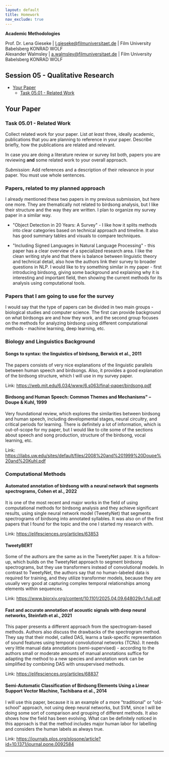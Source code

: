 ```yaml
---
layout: default
title: Homework
nav_exclude: true
---
```


**Academic Methodologies**
  
Prof. Dr. Lena Gieseke \| l.gieseke@filmuniversitaet.de \| Film University Babelsberg KONRAD WOLF \
Alexander Walmsley \| a.walmsley@filmuniversitaet.de \| Film University Babelsberg KONRAD WOLF


## Session 05 - Qualitative Research

* [Your Paper](#your-paper)
    * [Task 05.01 - Related Work](#task-0501---related-work)

## Your Paper

### Task 05.01 - Related Work

Collect related work for your paper. List *at least* three, ideally academic, publications that you are planning to reference in your paper. Describe briefly, how the publications are related and relevant.
  
In case you are doing a literature review or survey list both, papers you are reviewing **and** some related work to your overall approach.

*Submission*: Add references and a description of their relevance in your paper. You must use whole sentences.

### Papers, related to my planned approach

I already mentioned these two papers in my previous submission, but here one more. 
They are thematically not related to birdsong analysis, but I like their structure and the way they are written. I plan to organize my survey paper in a similar way.

- "Object Detection in 20 Years: A Survey" - I like how it splits methods into clear categories based on technical approach and timeline. It also has good summary tables and visuals to compare techniques.

- "Including Signed Languages in Natural Language Processing" - this paper has a clear overview of a specialized research area. I like the clean writing style and that there is balance between linguistic theory and technical detail, also how the authors link their survey to broader questions in NLP. I would like to try something similar in my paper - first introducing birdsong, giving some background and explaining why it is interesting and important field, then showing the current methods for its analysis using computational tools.

### Papers that I am going to use for the survey

I would say that the type of papers can be divided in two main groups - biological studies and computer science.
The first can provide background on what birdsongs are and how they work, and the second group focuses on the methods for analyzing birdsong using different computational methods - machine learning, deep learning, etc.

### Biology and Linguistics Background

#### Songs to syntax: the linguistics of birdsong, Berwick et al., 2011

The papers consists of very nice explanations of the linguistic parallels between human speech and birdsongs. Also, it provides a good explanation of the birdsong structure, which I will use in my survey paper.

Link: https://web.mit.edu/6.034/www/6.s063/final-paper/birdsong.pdf

#### Birdsong and Human Speech: Common Themes and Mechanisms" – Doupe & Kuhl, 1999

Very foundational review, which explores the similarities between birdsong and human speech, including developmental stages, neural circuitry, and critical periods for learning. There is definitely a lot of information, which is out-of-scope for my paper, but I would like to cite some of the sections about speech and song production, structure of the birdsong, vocal learning, etc.

Link: https://ilabs.uw.edu/sites/default/files/2008%20and%201999%20Doupe%20and%20Kuhl.pdf

### Computational Methods

#### Automated annotation of birdsong with a neural network that segments spectrograms, Cohen et al., 2022

It is one of the most recent and major works in the field of using computational methods for birdsong analysis and they achieve significant results, using single neural network model (TweetyNet) that segments spectrograms of birdsong into annotated syllables. It was also on of the first papers that I found for the topic and the one I started my research with.

Link: https://elifesciences.org/articles/63853

#### TweetyBERT

Some of the authors are the same as in the TweetyNet paper. It is a follow-up, which builds on the TweetyNet approach to segment birdsong spectrograms, but they use transformers instead of convolutional models. In contrast to TweetyNet, the authors say that no human-labeled data is required for training, and they utilize transformer models, because they are usually very good at capturing complex temporal relationships among elements within sequences.

Link: https://www.biorxiv.org/content/10.1101/2025.04.09.648029v1.full.pdf

#### Fast and accurate annotation of acoustic signals with deep neural networks, Steinfath et al., 2021

This paper presents a different approach from the spectrogram-based methods. Authors also discuss the drawbacks of the spectrogram method. They say that their model, called DAS, learns a task-specific representation of sound features using temporal convolutional networks (TCNs). It needs very little manual data annotations (semi-supervised) - according to the authors small or moderate amounts of manual annotations suffice for adapting the method to a new species and annotation work can be simplified by combining DAS with unsupervised methods.

Link: https://elifesciences.org/articles/68837

#### Semi-Automatic Classification of Birdsong Elements Using a Linear Support Vector Machine, Tachibana et al., 2014

I will use this paper, because it is an example of a more "traditional" or "old-school" approach, not using deep neural networks, but SVM, since I will be doing some sort of comparison and grouping of different methods. It also shows how the field has been evolving. What can be definitely noticed in this approach is that the method includes major human labor for labelling and considers the human labels as always true.

Link: https://journals.plos.org/plosone/article?id=10.1371/journal.pone.0092584

---
